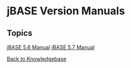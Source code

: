 # jBASE Version Manuals

<PageHeader />

## Topics

[jBASE 5.6 Manual](./../manuals/jbase-5.6-manual/README.md)
[jBASE 5.7 Manual](./../manuals/jbase-5.7-manual/README.md)

[Back to Knowledgebase](./../README.md)
